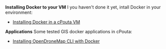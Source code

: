 **Installing Docker to your VM**
I you haven't done it yet, intall Docker in your environment:
- [Installing Docker in a cPouta VM](./docker-basic-installation.md)

**Applications**
Some tested GIS docker applications in cPouta:
- [Installing OpenDroneMap CLI with Docker](./docker-opendronemap.md)
